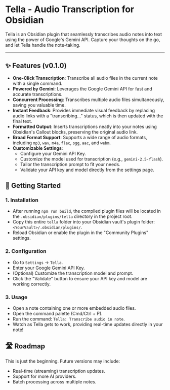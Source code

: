 # Tella - Audio Transcription for Obsidian

Tella is an Obsidian plugin that seamlessly transcribes audio notes into text using the power of Google's Gemini API. Capture your thoughts on the go, and let Tella handle the note-taking.

---

## ✨ Features (v0.1.0)

- **One-Click Transcription**: Transcribe all audio files in the current note with a single command.
- **Powered by Gemini**: Leverages the Google Gemini API for fast and accurate transcriptions.
- **Concurrent Processing**: Transcribes multiple audio files simultaneously, saving you valuable time.
- **Instant Feedback**: Provides immediate visual feedback by replacing audio links with a "transcribing..." status, which is then updated with the final text.
- **Formatted Output**: Inserts transcriptions neatly into your notes using Obsidian's Callout blocks, preserving the original audio link.
- **Broad Format Support**: Supports a wide range of audio formats, including `mp3`, `wav`, `m4a`, `flac`, `ogg`, `aac`, and `webm`.
- **Customizable Settings**:
  - Configure your Gemini API Key.
  - Customize the model used for transcription (e.g., `gemini-2.5-flash`).
  - Tailor the transcription prompt to fit your needs.
  - Validate your API key and model directly from the settings page.

## 🚀 Getting Started

### 1. Installation

- After running `npm run build`, the compiled plugin files will be located in the `.obsidian/plugins/tella` directory in the project root.
- Copy this entire `tella` folder into your Obsidian vault's plugin folder: `<YourVault>/.obsidian/plugins/`.
- Reload Obsidian or enable the plugin in the "Community Plugins" settings.

### 2. Configuration

- Go to `Settings` -> `Tella`.
- Enter your Google Gemini API Key.
- (Optional) Customize the transcription model and prompt.
- Click the "Validate" button to ensure your API key and model are working correctly.

### 3. Usage

- Open a note containing one or more embedded audio files.
- Open the command palette (Cmd/Ctrl + P).
- Run the command: `Tella: Transcribe audio in note`.
- Watch as Tella gets to work, providing real-time updates directly in your note!

## 🛣️ Roadmap

This is just the beginning. Future versions may include:

- Real-time (streaming) transcription updates.
- Support for more AI providers.
- Batch processing across multiple notes.



